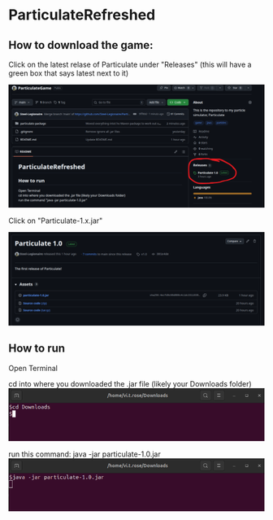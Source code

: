 # ParticulateRefreshed


## How to download the game:
  Click on the latest relase of Particulate under "Releases" (this will have a green box that says latest next to it)
  
  ![alt text](readmeImages/releases_location.png "releases_location image")

  Click on "Particulate-1.x.jar"

  ![alt text](readmeImages/release_page.png "release page image")

## How to run
  Open Terminal 

  cd into where you downloaded the .jar file (likely your Downloads folder)\
  ![alt text](readmeImages/cd_command.png "release page image")
  
  
  run this command: java -jar particulate-1.0.jar
  ![alt text](readmeImages/run_command.png "release page image")
  
